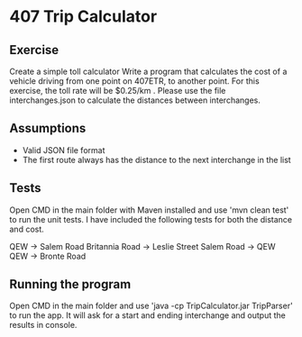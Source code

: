 # 407 Trip Calculator

## Exercise

Create a simple toll calculator Write a program that calculates the cost of a vehicle driving from one point on 407ETR, to another point. For this exercise, the toll rate will be $0.25/km . Please use the file interchanges.json to calculate the distances between interchanges.


## Assumptions

- Valid JSON file format
- The first route always has the distance to the next interchange in the list


## Tests

Open CMD in the main folder with Maven installed and use 'mvn clean test' to run the unit tests. I have included the following tests for both the distance and cost.

QEW -> Salem Road
Britannia Road -> Leslie Street
Salem Road -> QEW
QEW -> Bronte Road


## Running the program

Open CMD in the main folder and use 'java -cp TripCalculator.jar TripParser' to run the app. It will ask for a start and ending interchange and output the results in console.
